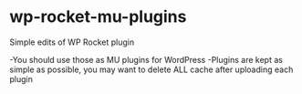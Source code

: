 # wp-rocket-mu-plugins
Simple edits of WP Rocket plugin

-You should use those as MU plugins for WordPress
-Plugins are kept as simple as possible, you may want to delete ALL cache after uploading each plugin
